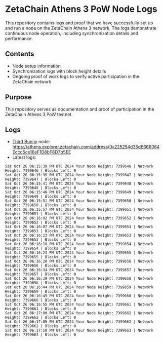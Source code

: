 # ZetaChain Athens 3 PoW Node Logs
This repository contains logs and proof that we have successfully set up and run a node on the ZetaChain Athens 3 network. The logs demonstrate continuous node operation, including synchronization details and performance.

## Contents
- Node setup information
- Synchronization logs with block height details
- Ongoing proof of work logs to verify active participation in the ZetaChain network

## Purpose
This repository serves as documentation and proof of participation in the ZetaChain Athens 3 PoW testnet.

## Logs

- [Third Bunny](https://thirdbunny.xyz/) node: https://athens.explorer.zetachain.com/address/0x225254d35dE666064Eccc5ce16eF1D8bF8D7b5EE
- Latest logs:
```
Sat Oct 26 06:15:30 PM UTC 2024 Your Node Height: 7399646 | Network Height: 7399646 | Blocks Left: 0
Sat Oct 26 06:15:35 PM UTC 2024 Your Node Height: 7399647 | Network Height: 7399647 | Blocks Left: 0
Sat Oct 26 06:15:41 PM UTC 2024 Your Node Height: 7399648 | Network Height: 7399648 | Blocks Left: 0
Sat Oct 26 06:15:46 PM UTC 2024 Your Node Height: 7399649 | Network Height: 7399649 | Blocks Left: 0
Sat Oct 26 06:15:51 PM UTC 2024 Your Node Height: 7399650 | Network Height: 7399650 | Blocks Left: 0
Sat Oct 26 06:15:57 PM UTC 2024 Your Node Height: 7399651 | Network Height: 7399651 | Blocks Left: 0
Sat Oct 26 06:16:02 PM UTC 2024 Your Node Height: 7399652 | Network Height: 7399652 | Blocks Left: 0
Sat Oct 26 06:16:07 PM UTC 2024 Your Node Height: 7399653 | Network Height: 7399653 | Blocks Left: 0
Sat Oct 26 06:16:13 PM UTC 2024 Your Node Height: 7399653 | Network Height: 7399653 | Blocks Left: 0
Sat Oct 26 06:16:18 PM UTC 2024 Your Node Height: 7399654 | Network Height: 7399654 | Blocks Left: 0
Sat Oct 26 06:16:23 PM UTC 2024 Your Node Height: 7399655 | Network Height: 7399655 | Blocks Left: 0
Sat Oct 26 06:16:28 PM UTC 2024 Your Node Height: 7399656 | Network Height: 7399656 | Blocks Left: 0
Sat Oct 26 06:16:34 PM UTC 2024 Your Node Height: 7399657 | Network Height: 7399657 | Blocks Left: 0
Sat Oct 26 06:16:39 PM UTC 2024 Your Node Height: 7399658 | Network Height: 7399658 | Blocks Left: 0
Sat Oct 26 06:16:44 PM UTC 2024 Your Node Height: 7399659 | Network Height: 7399659 | Blocks Left: 0
Sat Oct 26 06:16:49 PM UTC 2024 Your Node Height: 7399660 | Network Height: 7399660 | Blocks Left: 0
Sat Oct 26 06:16:55 PM UTC 2024 Your Node Height: 7399661 | Network Height: 7399661 | Blocks Left: 0
Sat Oct 26 06:17:00 PM UTC 2024 Your Node Height: 7399662 | Network Height: 7399662 | Blocks Left: 0
Sat Oct 26 06:17:05 PM UTC 2024 Your Node Height: 7399662 | Network Height: 7399662 | Blocks Left: 0
Sat Oct 26 06:17:10 PM UTC 2024 Your Node Height: 7399663 | Network Height: 7399663 | Blocks Left: 0
```
